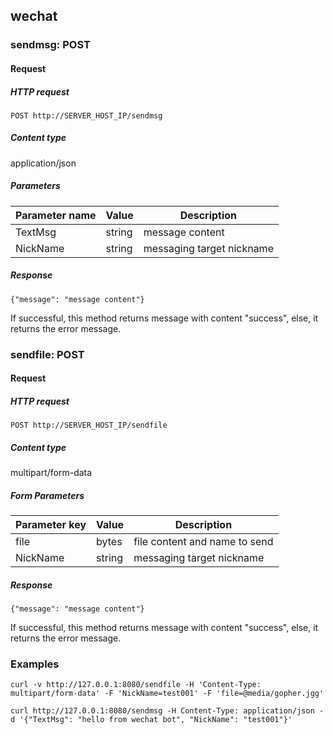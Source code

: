 ## wechat
### sendmsg: POST
#### Request
##### HTTP request
```
POST http://SERVER_HOST_IP/sendmsg
```
##### Content type
application/json
##### Parameters
| Parameter name  | Value  | Description              |
| --------------- | -------| ------------------------ |
| TextMsg         | string | message content          |
| NickName        | string | messaging target nickname|
##### Response
```
{"message": "message content"}
```
If successful, this method returns message with content "success",
else, it returns the error message.

### sendfile: POST
#### Request
##### HTTP request
```
POST http://SERVER_HOST_IP/sendfile
```
##### Content type
multipart/form-data
##### Form Parameters
| Parameter key   | Value  | Description                  |
| --------------- | -------| ---------------------------- |
| file            | bytes  | file content and name to send|
| NickName        | string | messaging target nickname    |
##### Response
```
{"message": "message content"}
```
If successful, this method returns message with content "success",
else, it returns the error message.

### Examples
```
curl -v http://127.0.0.1:8080/sendfile -H 'Content-Type: multipart/form-data' -F 'NickName=test001' -F 'file=@media/gopher.jgg'
```
```
curl http://127.0.0.1:8080/sendmsg -H Content-Type: application/json -d '{"TextMsg": "hello from wechat bot", "NickName": "test001"}'
```
